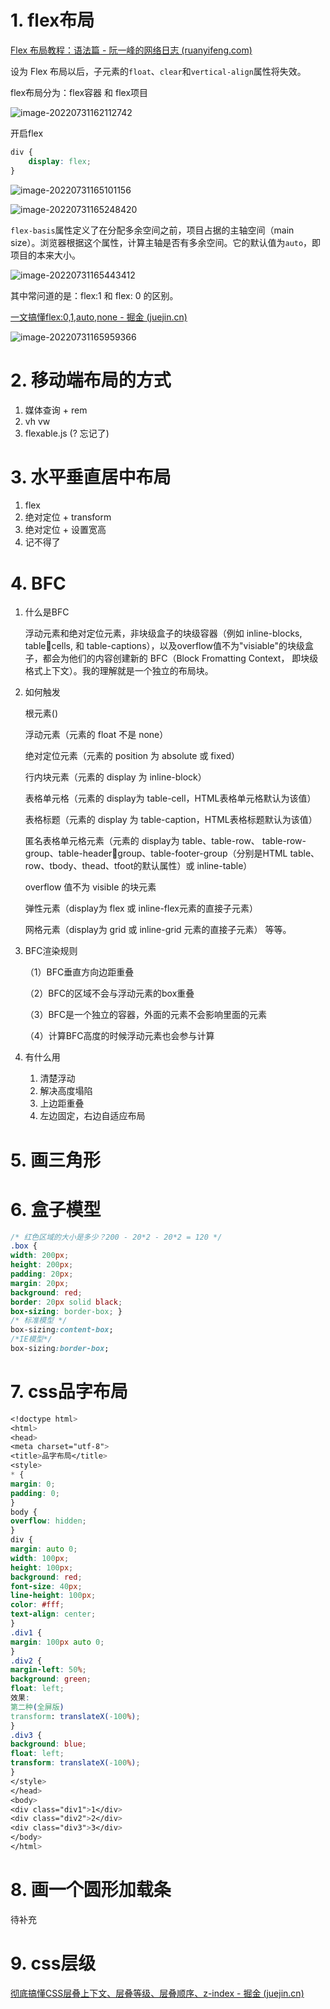 # 1. flex布局

[Flex 布局教程：语法篇 - 阮一峰的网络日志 (ruanyifeng.com)](https://ruanyifeng.com/blog/2015/07/flex-grammar.html)

设为 Flex 布局以后，子元素的`float`、`clear`和`vertical-align`属性将失效。

flex布局分为：flex容器 和 flex项目

![image-20220731162112742](C:\Users\fujiaxu\AppData\Roaming\Typora\typora-user-images\image-20220731162112742.png)

开启flex

```css
div {
	display: flex;
}
```

![image-20220731165101156](C:\Users\fujiaxu\AppData\Roaming\Typora\typora-user-images\image-20220731165101156.png)

![image-20220731165248420](C:\Users\fujiaxu\AppData\Roaming\Typora\typora-user-images\image-20220731165248420.png)

`flex-basis`属性定义了在分配多余空间之前，项目占据的主轴空间（main size）。浏览器根据这个属性，计算主轴是否有多余空间。它的默认值为`auto`，即项目的本来大小。

![image-20220731165443412](C:\Users\fujiaxu\AppData\Roaming\Typora\typora-user-images\image-20220731165443412.png)

其中常问道的是：flex:1 和 flex: 0 的区别。

[一文搞懂flex:0,1,auto,none - 掘金 (juejin.cn)](https://juejin.cn/post/7061196914741477383)

![image-20220731165959366](C:\Users\fujiaxu\AppData\Roaming\Typora\typora-user-images\image-20220731165959366.png)

# 2. 移动端布局的方式

1. 媒体查询 + rem
2. vh vw
3. flexable.js (? 忘记了)

# 3. 水平垂直居中布局

1. flex
2. 绝对定位 + transform
3. 绝对定位 + 设置宽高
4. 记不得了

# 4. BFC

1. 什么是BFC

   浮动元素和绝对定位元素，非块级盒子的块级容器（例如 inline-blocks, tablecells, 和 table-captions），以及overflow值不为"visiable"的块级盒子，都会为他们的内容创建新的 BFC（Block Fromatting Context， 即块级格式上下文）。我的理解就是一个独立的布局块。

2. 如何触发

   根元素() 

   浮动元素（元素的 float 不是 none） 

   绝对定位元素（元素的 position 为 absolute 或 fixed） 

   行内块元素（元素的 display 为 inline-block） 

   表格单元格（元素的 display为 table-cell，HTML表格单元格默认为该值） 

   表格标题（元素的 display 为 table-caption，HTML表格标题默认为该值） 

   匿名表格单元格元素（元素的 display为 table、table-row、 table-row-group、table-headergroup、table-footer-group（分别是HTML table、row、tbody、thead、tfoot的默认属性）或 inline-table） 

   overflow 值不为 visible 的块元素 

   弹性元素（display为 flex 或 inline-flex元素的直接子元素） 

   网格元素（display为 grid 或 inline-grid 元素的直接子元素） 等等。

3. BFC渲染规则

   （1）BFC垂直方向边距重叠 

   （2）BFC的区域不会与浮动元素的box重叠 

   （3）BFC是一个独立的容器，外面的元素不会影响里面的元素 

   （4）计算BFC高度的时候浮动元素也会参与计算

4. 有什么用

   1. 清楚浮动
   2. 解决高度塌陷
   3. 上边距重叠
   4. 左边固定，右边自适应布局

# 5. 画三角形

# 6. 盒子模型

```css
/* 红色区域的大小是多少？200 - 20*2 - 20*2 = 120 */
.box {
width: 200px;
height: 200px;
padding: 20px;
margin: 20px;
background: red;
border: 20px solid black;
box-sizing: border-box; }
/* 标准模型 */
box-sizing:content-box;
/*IE模型*/
box-sizing:border-box;

```

# 7. css品字布局

```css
<!doctype html>
<html>
<head>
<meta charset="utf-8">
<title>品字布局</title>
<style>
* {
margin: 0;
padding: 0;
}
body {
overflow: hidden;
}
div {
margin: auto 0;
width: 100px;
height: 100px;
background: red;
font-size: 40px;
line-height: 100px;
color: #fff;
text-align: center;
}
.div1 {
margin: 100px auto 0;
}
.div2 {
margin-left: 50%;
background: green;
float: left;
效果:
第二种(全屏版)
transform: translateX(-100%);
}
.div3 {
background: blue;
float: left;
transform: translateX(-100%);
}
</style>
</head>
<body>
<div class="div1">1</div>
<div class="div2">2</div>
<div class="div3">3</div>
</body>
</html>
```

# 8. 画一个圆形加载条

待补充

# 9. css层级

[彻底搞懂CSS层叠上下文、层叠等级、层叠顺序、z-index - 掘金 (juejin.cn)](https://juejin.cn/post/6844903667175260174)





